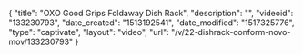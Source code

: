 {
    "title": "OXO Good Grips Foldaway Dish Rack",
    "description": "",
    "videoid": "133230793",
    "date_created": "1513192541",
    "date_modified": "1517325776",
    "type": "captivate",
    "layout": "video",
    "url": "\/v\/22-dishrack-conform-novo-mov\/133230793"
}
